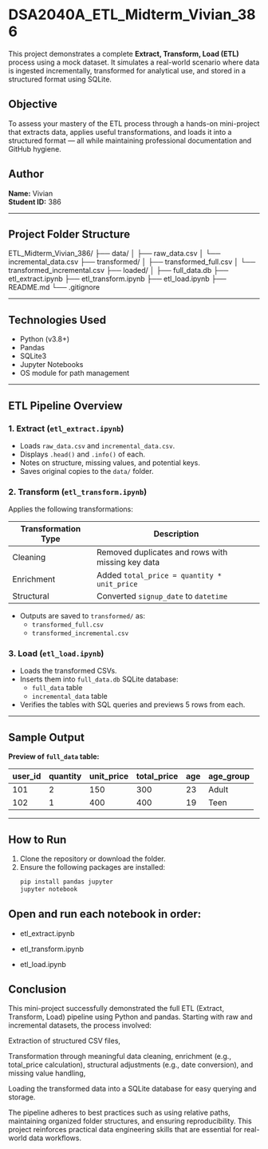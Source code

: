 # DSA2040A_ETL_Midterm_Vivian_386

This project demonstrates a complete **Extract, Transform, Load (ETL)** process using a mock dataset. It simulates a real-world scenario where data is ingested incrementally, transformed for analytical use, and stored in a structured format using SQLite.

## Objective
To assess your mastery of the ETL process through a hands-on mini-project that extracts data, applies
useful transformations, and loads it into a structured format — all while maintaining professional
documentation and GitHub hygiene.


##  Author
**Name:** Vivian  
**Student ID:** 386

---

## Project Folder Structure

ETL_Midterm_Vivian_386/
├── data/
│ ├── raw_data.csv
│ └── incremental_data.csv
├── transformed/
│ ├── transformed_full.csv
│ └── transformed_incremental.csv
├── loaded/
│ ├── full_data.db
├── etl_extract.ipynb
├── etl_transform.ipynb
├── etl_load.ipynb
├── README.md
└── .gitignore


---

## Technologies Used

- Python (v3.8+)
- Pandas
- SQLite3
- Jupyter Notebooks
- OS module for path management

---

##  ETL Pipeline Overview

### 1. Extract (`etl_extract.ipynb`)
- Loads `raw_data.csv` and `incremental_data.csv`.
- Displays `.head()` and `.info()` of each.
- Notes on structure, missing values, and potential keys.
- Saves original copies to the `data/` folder.

### 2. Transform (`etl_transform.ipynb`)
Applies the following transformations:

| Transformation Type | Description |
|---------------------|-------------|
| Cleaning            | Removed duplicates and rows with missing key data |
| Enrichment          | Added `total_price = quantity * unit_price` |
| Structural          | Converted `signup_date` to `datetime` |


- Outputs are saved to `transformed/` as:
  - `transformed_full.csv`
  - `transformed_incremental.csv`

### 3. Load (`etl_load.ipynb`)
- Loads the transformed CSVs.
- Inserts them into `full_data.db` SQLite database:
  - `full_data` table
  - `incremental_data` table
- Verifies the tables with SQL queries and previews 5 rows from each.

---

## Sample Output

**Preview of `full_data` table:**

| user_id | quantity | unit_price | total_price | age | age_group |
|---------|----------|------------|-------------|-----|-----------|
| 101     | 2        | 150        | 300         | 23  | Adult     |
| 102     | 1        | 400        | 400         | 19  | Teen      |

---

##  How to Run

1. Clone the repository or download the folder.
2. Ensure the following packages are installed:
   ```bash
   pip install pandas jupyter
   jupyter notebook

## Open and run each notebook in order:

- etl_extract.ipynb

- etl_transform.ipynb

- etl_load.ipynb

 ## Conclusion
This mini-project successfully demonstrated the full ETL (Extract, Transform, Load) pipeline using Python and pandas. Starting with raw and incremental datasets, the process involved:

Extraction of structured CSV files,

Transformation through meaningful data cleaning, enrichment (e.g., total_price calculation), structural adjustments (e.g., date conversion), and missing value handling,

Loading the transformed data into a SQLite database for easy querying and storage.

The pipeline adheres to best practices such as using relative paths, maintaining organized folder structures, and ensuring reproducibility. This project reinforces practical data engineering skills that are essential for real-world data workflows.
